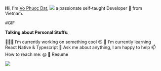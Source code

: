**Hi**, I'm [Vo Phuoc Dat](https://www.facebook.com/Diaytii/), <img src="https://www.facebook.com/photo?fbid=2508117899405033&set=a.1376183269265174"> a passionate self-taught Developer 🚀 from Vietnam.

#GIF

**Talking about Personal Stuffs:**

👨🏽‍💻 I’m currently working on something cool 😉
🌱 I’m currently learning React Native & Typescript
💬 Ask me about anything, I am happy to help
📫 How to reach me: @
📝 Resume

![](https://raw.githubusercontent.com/abhisheknaiidu/abhisheknaiidu/master/code.gif)
